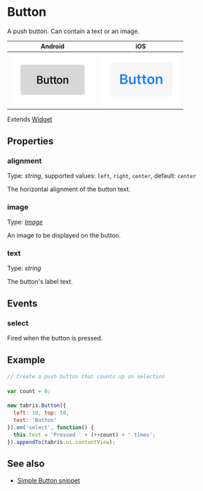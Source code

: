 ---
---
# Button

A push button. Can contain a text or an image.

Android | iOS
--- | ---
![Button on Android](img/android/Button.png) | ![Button on iOS](img/ios/Button.png)

Extends [Widget](Widget.md)

## Properties

### alignment

Type: *string*, supported values: `left`, `right`, `center`, default: `center`

The horizontal alignment of the button text.

### image

Type: *[Image](../types.md#image)*

An image to be displayed on the button.

### text

Type: *string*

The button's label text.


## Events

### select
Fired when the button is pressed.



## Example
```js
// Create a push button that counts up on selection

var count = 0;

new tabris.Button({
  left: 10, top: 10,
  text: 'Button'
}).on('select', function() {
  this.text = 'Pressed ' + (++count) + ' times';
}).appendTo(tabris.ui.contentView);
```
## See also

- [Simple Button snippet](https://github.com/eclipsesource/tabris-js/tree/v2.0.0-beta2/snippets/button.js)
